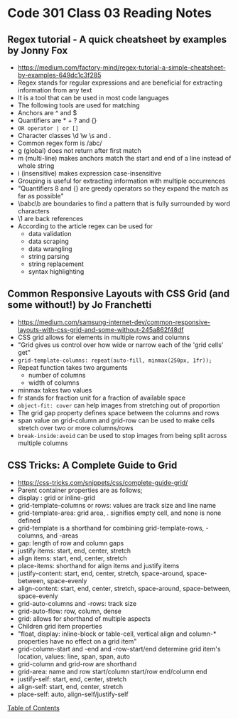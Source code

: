 # Code 301 Class 03 Reading Notes

## Regex tutorial - A quick cheatsheet by examples by Jonny Fox
* https://medium.com/factory-mind/regex-tutorial-a-simple-cheatsheet-by-examples-649dc1c3f285
* Regex stands for regular expressions and are beneficial for extracting information from any text
* It is a tool that can be used in most code languages
* The following tools are used for matching
* Anchors are ^ and $
* Quantifiers are * + ? and {}
* ```OR operator | or []```
* Character classes \d \w \s and .
* Common regex form is /abc/
* g (global) does not return after first match
* m (multi-line) makes anchors match the start and end of a line instead of whole string
* i (insensitive) makes expression case-insensitive
* Grouping is useful for extracting information with multiple occurrences
* "Quantifiers 8 and {} are greedy operators so they expand the match as far as possible"
* \babc\b are boundaries to find a pattern that is fully surrounded by word characters
* \1 are back references
* According to the article regex can be used for 
    * data validation
    * data scraping
    * data wrangling
    * string parsing
    * string replacement
    * syntax highlighting

## Common Responsive Layouts with CSS Grid (and some without!) by Jo Franchetti
* https://medium.com/samsung-internet-dev/common-responsive-layouts-with-css-grid-and-some-without-245a862f48df
* CSS grid allows for elements in multiple rows and columns
* "Grid gives us control over how wide or narrow each of the 'grid cells' get"
* ```grid-template-columns: repeat(auto-fill, minmax(250px, 1fr));```
* Repeat function takes two arguments
    * number of columns
    * width of columns
* minmax takes two values
* fr stands for fraction unit for a fraction of available space
* ```object-fit: cover``` can help images from stretching out of proportion
* The grid gap property defines space between the columns and rows
* span value on grid-column and grid-row can be used to make cells stretch over two or more columns/rows
* ```break-inside:avoid``` can be used to stop images from being split across multiple columns

## CSS Tricks: A Complete Guide to Grid
* https://css-tricks.com/snippets/css/complete-guide-grid/
* Parent container properties are as follows;
* display : grid or inline-grid
* grid-template-columns or rows: values are track size and line name
* grid-template-area: grid area, . signifies empty cell, and none is none defined
* grid-template is a shorthand for combining grid-template-rows, -columns, and -areas
* gap: length of row and column gaps
* justify items: start, end, center, stretch
* align items: start, end, center, stretch
* place-items: shorthand for align items and justify items
* justify-content: start, end, center, stretch, space-around, space-between, space-evenly
* align-content: start, end, center, stretch, space-around, space-between, space-evenly
* grid-auto-columns and -rows: track size
* grid-auto-flow: row, column, dense
* grid: allows for shorthand of multiple aspects
* Children grid item properties
* "float, display: inline-block or table-cell, vertical align and column-* properties have no effect on a grid item"
* grid-column-start and -end and -row-start/end determine grid item's location, values: line, span, span, auto
* grid-column and grid-row are shorthand
* grid-area: name and row start/column start/row end/column end
* justify-self: start, end, center, stretch
* align-self: start, end, center, stretch
* place-self: auto, align-self/justify-self


[Table of Contents](README.md)